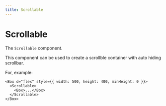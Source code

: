 ```yaml
---
title: Scrollable
---
```


# Scrollable

The `Scrollable` component.

This component can be used to create a scrollble container with
auto hiding scrollbar.

For, example:

```tsx
<Box d="flex" style={{ width: 500, height: 400, minHeight: 0 }}>
  <Scrollable>
    <Box>...</Box>
  </Scrollable>
</Box>
```
